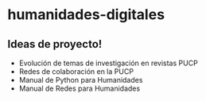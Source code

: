 # humanidades-digitales

## Ideas de proyecto!

- Evolución de temas de investigación en revistas PUCP
- Redes de colaboración en la PUCP
- Manual de Python para Humanidades
- Manual de Redes para Humanidades